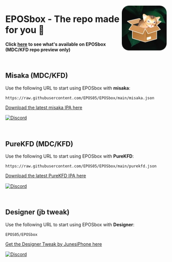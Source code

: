 <p align="right">
  <img align="right" height="140" src="https://raw.githubusercontent.com/EPOS05/EPOSbox/main/Assets/Icons/leafEPOSbox_github.png" alt="EPOSbox Logo" style="float: right; border-radius: 10px;"/>
</p>

<h1 align="left">EPOSbox - The repo made for you 🍃</h1>

<p align="left">
  <strong>Click <a href="https://misaka-web.vercel.app/sources/epos">here</a> to see what's available on EPOSbox (MDC/KFD repo preview only)</strong>
</p>

<br>

## Misaka (MDC/KFD)
Use the following URL to start using EPOSbox with **misaka**:

```
https://raw.githubusercontent.com/EPOS05/EPOSbox/main/misaka.json
```

[Download the latest misaka IPA here](https://github.com/straight-tamago/misaka/releases/latest)

<a href='https://discord.gg/KSExeZVAGX'><img align='center' alt='Discord' src='https://img.shields.io/discord/1156843198799421490?color=36309d&label=DISCORD&logo=discord&logoColor=white&style=for-the-badge'></a>

<br>

## PureKFD (MDC/KFD)
Use the following URL to start using EPOSbox with **PureKFD**:

```
https://raw.githubusercontent.com/EPOS05/EPOSbox/main/purekfd.json
```

[Download the latest PureKFD IPA here](https://github.com/Lrdsnow/PureKFD/releases/latest)

<a href='https://discord.gg/hEua3xmgCp'><img align='center' alt='Discord' src='https://img.shields.io/discord/1140456506119176224?color=36309d&label=DISCORD&logo=discord&logoColor=white&style=for-the-badge'></a>

<br>

## Designer (jb tweak)
Use the following URL to start using EPOSbox with **Designer**:

```
EPOS05/EPOSbox
```

[Get the Designer Tweak by JunesiPhone here](https://www.patreon.com/junesiphone/shop/designer-tweak-564)

<a href='https://discord.com/invite/yAEw8JPAag'><img align='center' alt='Discord' src='https://img.shields.io/discord/387465321239281665?color=36309d&label=DISCORD&logo=discord&logoColor=white&style=for-the-badge'></a>
